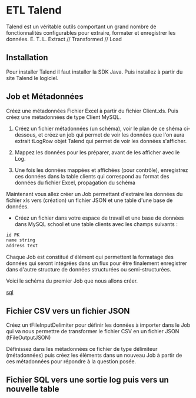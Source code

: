 # ETL Talend

Talend est un véritable outils comportant un grand nombre de fonctionnalités configurables pour extraire, formater et enregistrer les données. E. T. L. Extract // Transformed // Load  

## Installation

Pour installer Talend il faut installer la SDK Java. Puis installez à partir du site Talend le logiciel.

## Job et Métadonnées

Créez une métadonnées Fichier Excel à partir du fichier Client.xls. Puis créez une métadonnées de type Client MySQL. 

1. Créez un fichier métadonnées (un schéma), voir le plan de ce shéma ci-dessous, et créez un job qui permet de voir les données que l'on aura extrait tLogRow objet Talend qui permet de voir les données s'afficher.

2. Mappez les données pour les préparer, avant de les afficher avec le Log.

3. Une fois les données mappées et affichées (pour contrôle), enregistrez ces données dans la table clients qui correspond au format des données du fichier Excel, propagation du schéma

Maintenant vous allez créer un Job permettant d'extraire les données du fichier xls vers (création) un fichier JSON et une table d'une base de données.

- Créez un fichier dans votre espace de travail et une base de données dans MySQL school et une table clients avec les champs suivants :

```txt
id PK
name string
address text
```

Chaque Job est constitué d'élément qui permettent la formatage des données qui seront intégrées dans un flux pour être finalement enregistrer dans d'autre structure de données structurées ou semi-structurées.

Voici le schéma du premier Job que nous allons créer.

[sql](./images/job_sql_json_xls.png)


## Fichier CSV vers un fichier JSON

Créez un tFileInputDelimiter pour définir les données à importer dans le Job qui va nous permettre de transformer le fichier CSV en un fichier JSON (tFileOutputJSON)

Définissez dans les métadonnées ce fichier de type délimiteur (métadonnées) puis créez les éléments dans un nouveau Job à partir de ces métadonnées pour répondre à la question posée.

## Fichier SQL vers une sortie log puis vers un nouvelle table